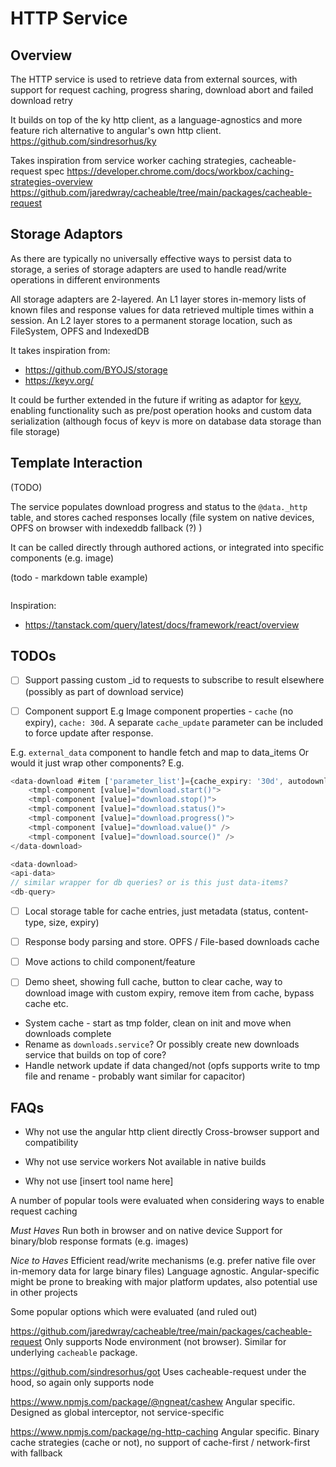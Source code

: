 # HTTP Service

## Overview
The HTTP service is used to retrieve data from external sources, with support for request caching,
progress sharing, download abort and failed download retry

It builds on top of the ky http client, as a language-agnostics and more feature rich alternative to angular's own http client.
https://github.com/sindresorhus/ky

Takes inspiration from service worker caching strategies, cacheable-request spec
https://developer.chrome.com/docs/workbox/caching-strategies-overview
https://github.com/jaredwray/cacheable/tree/main/packages/cacheable-request


## Storage Adaptors
As there are typically no universally effective ways to persist data to storage, a series of 
storage adapters are used to handle read/write operations in different environments

All storage adapters are 2-layered.
An L1 layer stores in-memory lists of known files and response values for data retrieved multiple times within a session. An L2 layer stores to a permanent storage location, such as FileSystem, OPFS and IndexedDB

It takes inspiration from:
- https://github.com/BYOJS/storage
- https://keyv.org/

It could be further extended in the future if writing as adaptor for [keyv](https://github.com/jaredwray/keyv), enabling functionality such as pre/post operation hooks and custom data serialization (although focus of keyv is more on database data storage than file storage)

## Template Interaction

(TODO)

The service populates download progress and status to the `@data._http` table, and stores cached
responses locally (file system on native devices, OPFS on browser with indexeddb fallback (?) )

It can be called directly through authored actions, or integrated into specific components (e.g. image)


(todo - markdown table example)
```

```



Inspiration:
- https://tanstack.com/query/latest/docs/framework/react/overview

## TODOs

- [ ] Support passing custom _id to requests to subscribe to result elsewhere (possibly as part of download service)

- [ ] Component support 
E.g Image component properties - `cache` (no expiry), `cache: 30d`. A separate `cache_update` parameter can be included to force update after response. 

E.g. `external_data` component to handle fetch and map to data_items
Or would it just wrap other components? E.g.
```ts
<data-download #item ['parameter_list']={cache_expiry: '30d', autodownload:false}>
    <tmpl-component [value]="download.start()">
    <tmpl-component [value]="download.stop()">
    <tmpl-component [value]="download.status()">
    <tmpl-component [value]="download.progress()">
    <tmpl-component [value]="download.value()" />
    <tmpl-component [value]="download.source()" />
</data-download>

<data-download>
<api-data>
// similar wrapper for db queries? or is this just data-items?
<db-query>
```

- [ ] Local storage table for cache entries, just metadata (status, content-type, size, expiry)

- [ ] Response body parsing and store. OPFS / File-based downloads cache

- [ ] Move actions to child component/feature

- [ ] Demo sheet, showing full cache, button to clear cache, way to download image with custom expiry,
remove item from cache, bypass cache etc.

- System cache - start as tmp folder, clean on init and move when downloads complete
- Rename as `downloads.service`? Or possibly create new downloads service that builds on top of core?
- Handle network update if data changed/not (opfs supports write to tmp file and rename - probably want similar for capacitor)


## FAQs

- Why not use the angular http client directly
Cross-browser support and compatibility

- Why not use service workers
Not available in native builds

- Why not use [insert tool name here]

A number of popular tools were evaluated when considering ways to enable request caching

*Must Haves*
Run both in browser and on native device
Support for binary/blob response formats (e.g. images)

*Nice to Haves*
Efficient read/write mechanisms (e.g. prefer native file over in-memory data for large binary files)
Language agnostic. Angular-specific might be prone to breaking with major platform updates, also potential use in other projects

Some popular options which were evaluated (and ruled out)

https://github.com/jaredwray/cacheable/tree/main/packages/cacheable-request
Only supports Node environment (not browser). Similar for underlying `cacheable` package.

https://github.com/sindresorhus/got
Uses cacheable-request under the hood, so again only supports node

https://www.npmjs.com/package/@ngneat/cashew
Angular specific. Designed as global interceptor, not service-specific

https://www.npmjs.com/package/ng-http-caching
Angular specific. Binary cache strategies (cache or not), no support of cache-first / network-first with fallback